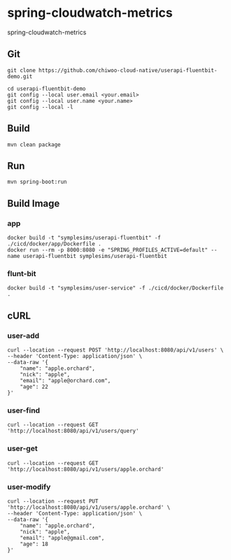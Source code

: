 # spring-cloudwatch-metrics
spring-cloudwatch-metrics

## Git
```
git clone https://github.com/chiwoo-cloud-native/userapi-fluentbit-demo.git

cd userapi-fluentbit-demo
git config --local user.email <your.email>
git config --local user.name <your.name>
git config --local -l
```

## Build
```
mvn clean package
```

## Run
```
mvn spring-boot:run
```

## Build Image

### app
```
docker build -t "symplesims/userapi-fluentbit" -f ./cicd/docker/app/Dockerfile .
docker run --rm -p 8000:8080 -e "SPRING_PROFILES_ACTIVE=default" --name userapi-fluentbit symplesims/userapi-fluentbit
```

### flunt-bit
```
docker build -t "symplesims/user-service" -f ./cicd/docker/Dockerfile .
```

## cURL

### user-add

```curl
curl --location --request POST 'http://localhost:8080/api/v1/users' \
--header 'Content-Type: application/json' \
--data-raw '{
    "name": "apple.orchard",
    "nick": "apple",
    "email": "apple@orchard.com",
    "age": 22
}'
```

### user-find
```
curl --location --request GET 'http://localhost:8080/api/v1/users/query' 
```

### user-get
```
curl --location --request GET 'http://localhost:8080/api/v1/users/apple.orchard'
```

### user-modify
```
curl --location --request PUT 'http://localhost:8080/api/v1/users/apple.orchard' \
--header 'Content-Type: application/json' \
--data-raw '{
    "name": "apple.orchard",
    "nick": "apple",
    "email": "apple@gmail.com",
    "age": 18
}'
```
